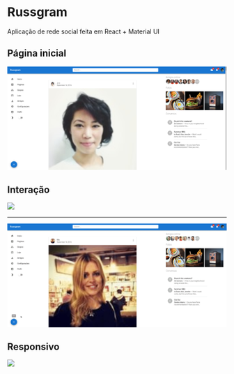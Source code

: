 # Russgram
Aplicação de rede social feita em React + Material UI

## Página inicial
![](Screenshots/print1.png)

## Interação

![](Screenshots/gif1.gif)

-----

![](Screenshots/gif2.gif)

## Responsivo
![](Screenshots/gif3.gif)